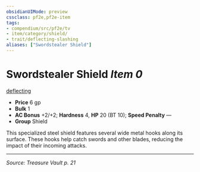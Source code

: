 ```yaml
---
obsidianUIMode: preview
cssclass: pf2e,pf2e-item
tags:
- compendium/src/pf2e/tv
- item/category/shield/
- trait/deflecting-slashing
aliases: ["Swordstealer Shield"]
---
```

# Swordstealer Shield *Item 0*  
[deflecting <slashing>](rules/traits/deflecting-slashing-tv.md "Deflecting Item Trait")  

- **Price** 6 gp
- **Bulk** 1
- **AC Bonus** +2/+2; **Hardness** 4, **HP** 20 (BT 10); **Speed Penalty** —
- **Group** Shield 

This specialized steel shield features several wide metal hooks along its surface. These hooks help catch swords and other blades, reducing the impact of their incoming attacks.


---
*Source: Treasure Vault p. 21*